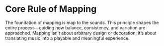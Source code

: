 # Core Rule of Mapping

The foundation of mapping is map to the sounds. This principle shapes the entire process—guiding how balance, consistency, and variation are approached. Mapping isn’t about arbitrary design or decoration; it’s about translating music into a playable and meaningful experience.
